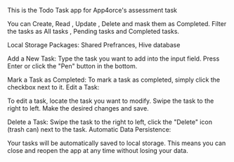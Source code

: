 This is the Todo Task app for App4orce's assessment task


You can Create, Read , Update , Delete and mask them as Completed.
Filter the tasks as All tasks , Pending tasks and Completed tasks.


Local Storage Packages:
Shared Prefrances, Hive database

Add a New Task:
Type the task you want to add into the input field.
Press Enter or click the "Pen" button in the bottom.


Mark a Task as Completed:
To mark a task as completed, simply click the checkbox next to it.
Edit a Task:

To edit a task, locate the task you want to modify.
Swipe the task to the right to left.
Make the desired changes and save.


Delete a Task:
Swipe the task to the right to left, click the "Delete" icon (trash can) next to the task.
Automatic Data Persistence:

Your tasks will be automatically saved to local storage.
This means you can close and reopen the app at any time without losing your data.

